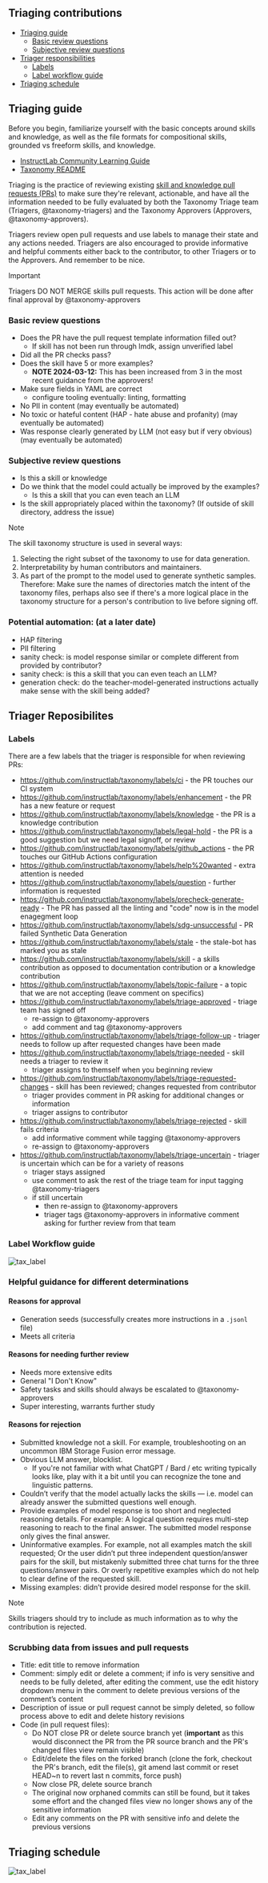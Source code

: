 ## Triaging contributions

- [Triaging guide](#triaging-guide)
  - [Basic review questions](#basic-review-questions)
  - [Subjective review questions](#subjective-review-questions)
- [Triager responsibilities](#triager-reposibilites)
  - [Labels](#labels)
  - [Label workflow guide](#label-workflow-guide)
- [Triaging schedule](#triaging-schedule)

## Triaging guide

Before you begin, familiarize yourself with the basic concepts around skills and knowledge, as well as the file formats for compositional skills, grounded vs freeform skills, and knowledge.

- [InstructLab Community Learning Guide](https://github.com/instructlab/community/blob/main/docs/README.md)
- [Taxonomy README](../README.md)

Triaging is the practice of reviewing existing [skill and knowledge pull requests (PRs)](https://github.com/instructlab/taxonomy/pulls?q=is%3Apr+is%3Aopen+label%3Askill) to make sure they're relevant, actionable, and have all the information needed to be fully evaluated by both the Taxonomy Triage team (Triagers, @taxonomy-triagers) and the Taxonomy Approvers (Approvers, @taxonomy-approvers).

Triagers review open pull requests and use labels to manage their state and any actions needed. Triagers are also encouraged to provide informative and helpful comments either back to the contributor, to other Triagers or to the Approvers. And remember to be nice.

> [!IMPORTANT]
> Triagers DO NOT MERGE skills pull requests. This action will be done after final approval by @taxonomy-approvers

### Basic review questions

- Does the PR have the pull request template information filled out?
  - If skill has not been run through lmdk, assign unverified label
- Did all the PR checks pass?
- Does the skill have 5 or more examples?
  - **NOTE 2024-03-12:** This has been increased from 3 in the most recent guidance from the approvers!
- Make sure fields in YAML are correct
  - configure tooling eventually: linting, formatting
- No PII in content (may eventually be automated)
- No toxic or hateful content (HAP - hate abuse and profanity) (may eventually be automated)
- Was response clearly generated by LLM (not easy but if very obvious) (may eventually be automated)

### Subjective review questions

- Is this a skill or knowledge
- Do we think that the model could actually be improved by the examples?
  - Is this a skill that you can even teach an LLM
- Is the skill appropriately placed within the taxonomy? (If outside of skill directory, address the issue)

> [!NOTE]
> The skill taxonomy structure is used in several ways:
>
> 1. Selecting the right subset of the taxonomy to use for data generation.
> 2. Interpretability by human contributors and maintainers.
> 3. As part of the prompt to the model used to generate synthetic samples.
> Therefore: Make sure the names of directories match the intent of the
> taxonomy files, perhaps also see if there's a more logical place in the
> taxonomy structure for a person's contribution to live before signing off.

### Potential automation: (at a later date)

- HAP filtering
- PII filtering
- sanity check: is model response similar or complete different from provided by contributor?
- sanity check: is this a skill that you can even teach an LLM?
- generation check: do the teacher-model-generated instructions actually make sense with the skill being added?

## Triager Reposibilites

### Labels

There are a few labels that the triager is responsible for when reviewing PRs:

- https://github.com/instructlab/taxonomy/labels/ci - the PR touches our CI system
- https://github.com/instructlab/taxonomy/labels/enhancement - the PR has a new feature or request
- https://github.com/instructlab/taxonomy/labels/knowledge - the PR is a knowledge contribution
- https://github.com/instructlab/taxonomy/labels/legal-hold - the PR is a good suggestion but we need legal signoff, or review
- https://github.com/instructlab/taxonomy/labels/github_actions - the PR touches our GitHub Actions configuration
- https://github.com/instructlab/taxonomy/labels/help%20wanted - extra attention is needed
- https://github.com/instructlab/taxonomy/labels/question - further information is requested
- https://github.com/instructlab/taxonomy/labels/precheck-generate-ready - The PR has passed all the linting and "code" now is in the model enagegment loop
- https://github.com/instructlab/taxonomy/labels/sdg-unsuccessful - PR failed Synthetic Data Generation
- https://github.com/instructlab/taxonomy/labels/stale - the stale-bot has marked you as stale
- https://github.com/instructlab/taxonomy/labels/skill - a skills contribution as opposed to documentation contribution or a knowledge contribution
- https://github.com/instructlab/taxonomy/labels/topic-failure - a topic that we are not accepting (leave comment on specifics)
- https://github.com/instructlab/taxonomy/labels/triage-approved - triage team has signed off
  - re-assign to @taxonomy-approvers
  - add comment and tag @taxonomy-approvers
- https://github.com/instructlab/taxonomy/labels/triage-follow-up - triager needs to follow up after requested changes have been made
- https://github.com/instructlab/taxonomy/labels/triage-needed - skill needs a triager to review it
  - triager assigns to themself when you beginning review
- https://github.com/instructlab/taxonomy/labels/triage-requested-changes - skill has been reviewed; changes requested from contributor
  - triager provides comment in PR asking for additional changes or information
  - triager assigns to contributor
- https://github.com/instructlab/taxonomy/labels/triage-rejected - skill fails criteria
  - add informative comment while tagging @taxonomy-approvers
  - re-assign to @taxonomy-approvers
- https://github.com/instructlab/taxonomy/labels/triage-uncertain - triager is uncertain which can be for a variety of reasons
  - triager stays assigned
  - use comment to ask the rest of the triage team for input tagging @taxonomy-triagers
  - if still uncertain
    - then re-assign to @taxonomy-approvers
    - triager tags @taxonomy-approvers in informative comment asking for further review from that team

### Label Workflow guide

![tax_label](../assets/tax_labels.png)

### Helpful guidance for different determinations

#### Reasons for approval

- Generation seeds (successfully creates more instructions in a `.jsonl` file)
- Meets all criteria

#### Reasons for needing further review

- Needs more extensive edits
- General "I Don't Know"
- Safety tasks and skills should always be escalated to @taxonomy-approvers
- Super interesting, warrants further study

#### Reasons for rejection

- Submitted knowledge not a skill. For example, troubleshooting on an uncommon IBM Storage Fusion error message.
- Obvious LLM answer, blocklist.
  - If you're not familiar with what ChatGPT / Bard / etc writing typically looks like, play with it a bit until you can recognize the tone and linguistic patterns.
- Couldn’t verify that the model actually lacks the skills — i.e. model can already answer the submitted questions well enough.
- Provide examples of model response is too short and neglected reasoning details. For example: A logical question requires multi-step reasoning to reach to the final answer. The submitted model response only gives the final answer.
- Uninformative examples. For example, not all examples match the skill requested; Or the user didn’t put three independent question/answer pairs for the skill, but mistakenly submitted three chat turns for the three questions/answer pairs. Or overly repetitive examples which do not help to clear define of the requested skill.
- Missing examples: didn’t provide desired model response for the skill.

> [!NOTE]
> Skills triagers should try to include as much information as to why the contribution is rejected.
>
### Scrubbing data from issues and pull requests

- Title: edit title to remove information
- Comment: simply edit or delete a comment; if info is very sensitive and needs to be fully deleted, after editing the comment, use the edit history dropdown menu in the comment to delete previous versions of the comment’s content
- Description of issue or pull request cannot be simply deleted, so follow process above to edit and delete history revisions
- Code (in pull request files):
  - Do NOT close PR or delete source branch yet (**important** as this would disconnect the PR from the PR source branch and the PR's changed files view remain visible)
  - Edit/delete the files on the forked branch (clone the fork, checkout the PR's branch, edit the file(s), git amend last commit or reset HEAD~n to revert last n commits, force push)
  - Now close PR, delete source branch
  - The original now orphaned commits can still be found, but it takes some effort and the changed files view no longer shows any of the sensitive information
  - Edit any comments on the PR with sensitive info and delete the previous versions

## Triaging schedule

![tax_label](../assets/triage_schedule.png)
